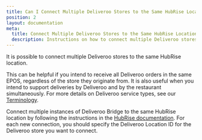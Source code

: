 ```yaml
---
title: Can I Connect Multiple Deliveroo Stores to the Same HubRise Location?
position: 2
layout: documentation
meta:
  title: Connect Multiple Deliveroo Stores to the Same HubRise Location
  description: Instructions on how to connect multiple Deliveroo stores with the same HubRise location to receive all orders in connected apps, including your EPOS.
---
```


It is possible to connect multiple Deliveroo stores to the same HubRise location.

This can be helpful if you intend to receive all Deliveroo orders in the same EPOS, regardless of the store they originate from.
It is also useful when you intend to support deliveries by Deliveroo and by the restaurant simultaneously. For more details on Deliveroo service types, see our [Terminology](/apps/deliveroo/terminology#service-types).

Connect multiple instances of Deliveroo Bridge to the same HubRise location by following the instructions in the [HubRise documentation](/docs/faqs/connect-multiple-instances-same-app/). For each new connection, you should specify the Deliveroo Location ID for the Deliveroo store you want to connect.
